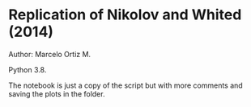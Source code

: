 # Replication of Nikolov and Whited (2014)
Author: Marcelo Ortiz M.

Python 3.8.

The notebook is just a copy of the script but with more comments and saving the plots in the folder.
